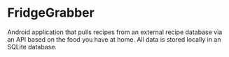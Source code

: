 # FridgeGrabber
Android application that pulls recipes from an external recipe database via an API based on the food you have at home. All data is stored locally in an SQLite database. 

